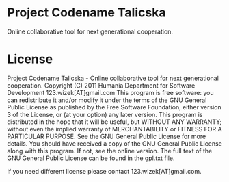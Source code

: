Project Codename Talicska
=========================
Online collaborative tool for next generational cooperation.

License
=======
Project Codename Talicska - Online collaborative tool for next generational cooperation.
Copyright (C) 2011 Humania Department for Software Development 123.wizek[AT]gmail.com
This program is free software: you can redistribute it and/or modify it under the terms of the GNU General Public License as published by the Free Software Foundation, either version 3 of the License, or (at your option) any later version.
This program is distributed in the hope that it will be useful, but WITHOUT ANY WARRANTY; without even the implied warranty of MERCHANTABILITY or FITNESS FOR A PARTICULAR PURPOSE. See the GNU General Public License for more details.
You should have received a copy of the GNU General Public License along with this program. If not, see the online version.
The full text of the GNU General Public License can be found in the gpl.txt file.

If you need different license please contact 123.wizek[AT]gmail.com.
